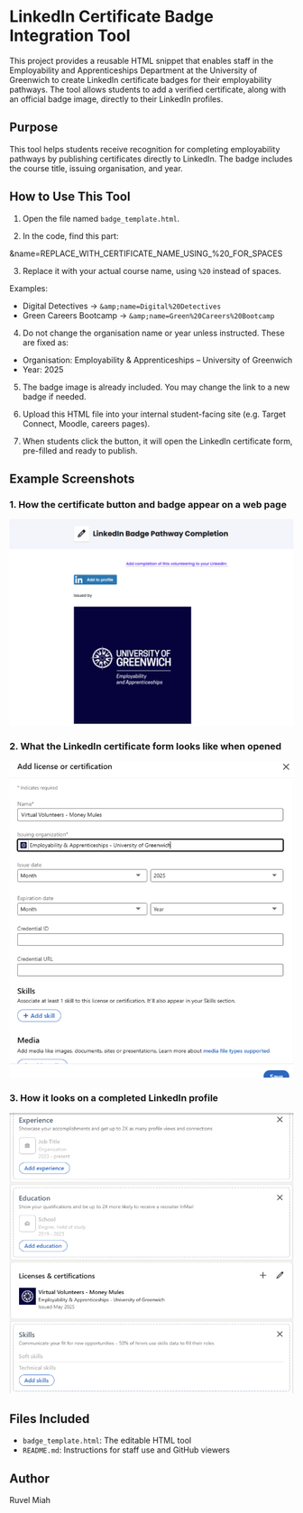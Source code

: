 # LinkedIn Certificate Badge Integration Tool

This project provides a reusable HTML snippet that enables staff in the Employability and Apprenticeships Department at the University of Greenwich to create LinkedIn certificate badges for their employability pathways. The tool allows students to add a verified certificate, along with an official badge image, directly to their LinkedIn profiles.

## Purpose

This tool helps students receive recognition for completing employability pathways by publishing certificates directly to LinkedIn. The badge includes the course title, issuing organisation, and year.

## How to Use This Tool

1. Open the file named `badge_template.html`.

2. In the code, find this part:

&name=REPLACE_WITH_CERTIFICATE_NAME_USING_%20_FOR_SPACES


3. Replace it with your actual course name, using `%20` instead of spaces.

Examples:
- Digital Detectives → `&amp;name=Digital%20Detectives`
- Green Careers Bootcamp → `&amp;name=Green%20Careers%20Bootcamp`

4. Do not change the organisation name or year unless instructed. These are fixed as:
- Organisation: Employability & Apprenticeships – University of Greenwich
- Year: 2025

5. The badge image is already included. You may change the link to a new badge if needed.

6. Upload this HTML file into your internal student-facing site (e.g. Target Connect, Moodle, careers pages).

7. When students click the button, it will open the LinkedIn certificate form, pre-filled and ready to publish.

## Example Screenshots

### 1. How the certificate button and badge appear on a web page
![Certificate Button](screenshot1.png)

### 2. What the LinkedIn certificate form looks like when opened
![LinkedIn Form](linkedin-form.png)

### 3. How it looks on a completed LinkedIn profile
![Profile View](profile-preview.png)


## Files Included

- `badge_template.html`: The editable HTML tool
- `README.md`: Instructions for staff use and GitHub viewers

## Author

Ruvel Miah  
